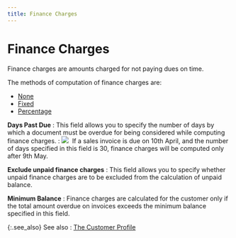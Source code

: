 ```yaml
---
title: Finance Charges
---
```


# Finance Charges


Finance charges are amounts charged for not paying dues on time.


The methods of computation of finance charges are:

- [None]({{site.mc_baseurl}}/misc/finance_charges_none.html)
- [Fixed]({{site.mc_baseurl}}/misc/finance_charges_fixed.html)
- [Percentage]({{site.mc_baseurl}}/misc/finance_charges_percentage.html)



**Days Past Due**
: This field allows you to specify the number of days  by which a document must be overdue for being considered while computing  finance charges.
: ![]({{site.mc_baseurl}}/img/example.gif)  If  a sales invoice is due on 10th April, and the number of days specified  in this field is 30, finance charges will be computed only after 9th May.


**Exclude unpaid finance charges**
: This field allows you to specify whether unpaid  finance charges are to be excluded from the calculation of unpaid balance.


**Minimum Balance**
: Finance charges are calculated for the customer  only if the total amount overdue on invoices exceeds the minimum balance  specified in this field.


{:.see_also}
See also
: [The Customer  Profile]({{site.mc_baseurl}}/customer-details/the_customer_profile.html)
